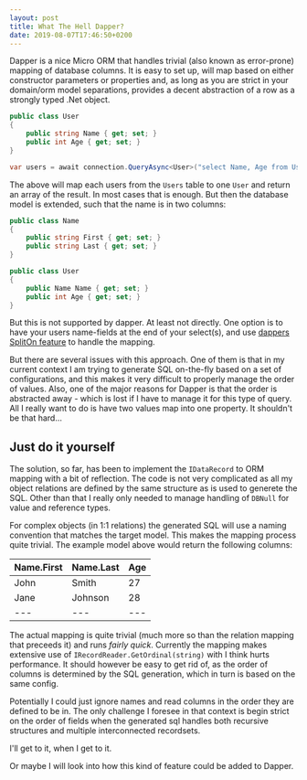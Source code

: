 ```yaml
---
layout: post
title: What The Hell Dapper?
date: 2019-08-07T17:46:50+0200
---
```

Dapper is a nice Micro ORM that handles trivial (also known as error-prone) mapping of database columns.
It is easy to set up, will map based on either constructor parameters or properties and, as long as you are strict in your domain/orm model separations, provides a decent abstraction of a row as a strongly typed .Net object.

```csharp
public class User
{
    public string Name { get; set; }
    public int Age { get; set; }
}

var users = await connection.QueryAsync<User>("select Name, Age from Users")
```
The above will map each users from the `Users` table to one `User` and return an array of the result.
In most cases that is enough.
But then the database model is extended, such that the name is in two columns:

```csharp
public class Name
{
    public string First { get; set; }
    public string Last { get; set; }
}

public class User
{
    public Name Name { get; set; }
    public int Age { get; set; }
}
```

But this is not supported by dapper.
At least not directly.
One option is to have your users name-fields at the end of your select(s), and use [dappers SplitOn feature](https://dapper-tutorial.net/result-multi-mapping) to handle the mapping.

But there are several issues with this approach.
One of them is that in my current context I am trying to generate SQL on-the-fly based on a set of configurations, and this makes it very difficult to properly manage the order of values.
Also, one of the major reasons for Dapper is that the order is abstracted away - which is lost if I have to manage it for this type of query.
All I really want to do is have two values map into one property.
It shouldn't be that hard...

## Just do it yourself

The solution, so far, has been to implement the `IDataRecord` to ORM mapping with a bit of reflection.
The code is not very complicated as all my object relations are defined by the same structure as is used to generete the SQL.
Other than that I really only needed to manage handling of `DBNull` for value and reference types.

For complex objects (in 1:1 relations) the generated SQL will use a naming convention that matches the target model.
This makes the mapping process quite trivial.
The example model above would return the following columns:

| Name.First | Name.Last | Age |
|------------|-----------|-----|
| John       | Smith     | 27  |
| Jane       | Johnson   | 28  |
| ---        | ---       | --- |

The actual mapping is quite trivial (much more so than the relation mapping that preceeds it) and runs *fairly quick*.
Currently the mapping makes extensive use of `IRecordReader.GetOrdinal(string)` with I think hurts performance.
It should however be easy to get rid of, as the order of columns is determined by the SQL generation, which in turn is based on the same config.

Potentially I could just ignore names and read columns in the order they are defined to be in.
The only challenge I foresee in that context is begin strict on the order of fields when the generated sql handles both recursive structures and multiple interconnected recordsets.

I'll get to it, when I get to it.

Or maybe I will look into how this kind of feature could be added to Dapper.